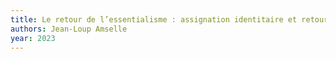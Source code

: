 ```yaml
---
title: Le retour de l’essentialisme : assignation identitaire et retournement du stigmate - AOC media
authors: Jean-Loup Amselle
year: 2023
---
```


